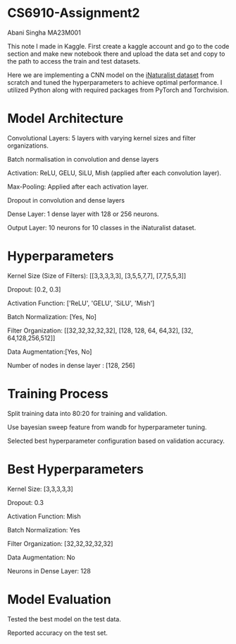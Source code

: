   # CS6910-Assignment2
  
  Abani Singha MA23M001

  This note I made in Kaggle. First create a kaggle account and go to the code section and make new notebook there and upload the data set and copy to the path to access the train and test datasets.

  Here we are implementing a CNN model on the  [iNaturalist dataset](https://storage.googleapis.com/wandb_datasets/nature_12K.zip) from scratch and tuned the hyperparameters to achieve optimal performance. I utilized Python along with required packages from PyTorch and Torchvision.

 # Model Architecture
Convolutional Layers: 5 layers with varying kernel sizes and filter organizations.

Batch normalisation in convolution and dense layers

Activation: ReLU, GELU, SiLU, Mish (applied after each convolution layer).

Max-Pooling: Applied after each activation layer.

Dropout in convolution and dense layers

Dense Layer: 1 dense layer with 128 or 256 neurons.

Output Layer: 10 neurons for 10 classes in the iNaturalist dataset.

# Hyperparameters 
Kernel Size (Size of Filters): [[3,3,3,3,3], [3,5,5,7,7], [7,7,5,5,3]]


Dropout: [0.2, 0.3]


Activation Function: ['ReLU', 'GELU', 'SiLU', 'Mish']


Batch Normalization: [Yes, No]


Filter Organization: [[32,32,32,32,32], [128, 128, 64, 64,32], [32, 64,128,256,512]]



Data Augmentation:[Yes, No]

Number of nodes in dense layer : [128, 256]


# Training Process


Split training data into 80:20 for training and validation.


Use bayesian sweep feature from wandb for hyperparameter tuning.


Selected best hyperparameter configuration based on validation accuracy.


# Best Hyperparameters


Kernel Size: [3,3,3,3,3]


Dropout: 0.3


Activation Function: Mish


Batch Normalization: Yes


Filter Organization: [32,32,32,32,32]


Data Augmentation: No


Neurons in Dense Layer: 128


# Model Evaluation
Tested the best model on the test data.


Reported accuracy on the test set.

